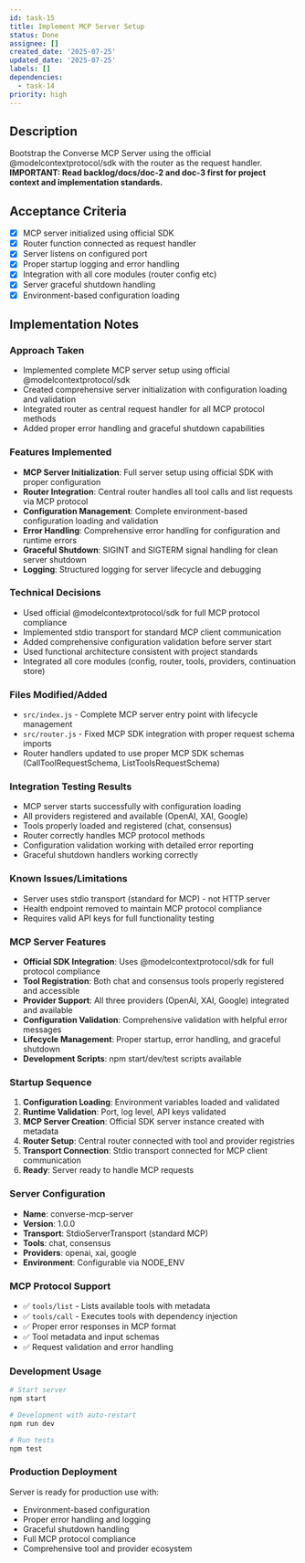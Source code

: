 ```yaml
---
id: task-15
title: Implement MCP Server Setup
status: Done
assignee: []
created_date: '2025-07-25'
updated_date: '2025-07-25'
labels: []
dependencies:
  - task-14
priority: high
---
```


## Description

Bootstrap the Converse MCP Server using the official @modelcontextprotocol/sdk with the router as the request handler. **IMPORTANT: Read backlog/docs/doc-2 and doc-3 first for project context and implementation standards.**
## Acceptance Criteria

- [x] MCP server initialized using official SDK
- [x] Router function connected as request handler
- [x] Server listens on configured port
- [x] Proper startup logging and error handling
- [x] Integration with all core modules (router config etc)
- [x] Server graceful shutdown handling
- [x] Environment-based configuration loading

## Implementation Notes

### Approach Taken
- Implemented complete MCP server setup using official @modelcontextprotocol/sdk
- Created comprehensive server initialization with configuration loading and validation
- Integrated router as central request handler for all MCP protocol methods
- Added proper error handling and graceful shutdown capabilities

### Features Implemented
- **MCP Server Initialization**: Full server setup using official SDK with proper configuration
- **Router Integration**: Central router handles all tool calls and list requests via MCP protocol
- **Configuration Management**: Complete environment-based configuration loading and validation
- **Error Handling**: Comprehensive error handling for configuration and runtime errors
- **Graceful Shutdown**: SIGINT and SIGTERM signal handling for clean server shutdown
- **Logging**: Structured logging for server lifecycle and debugging

### Technical Decisions
- Used official @modelcontextprotocol/sdk for full MCP protocol compliance
- Implemented stdio transport for standard MCP client communication
- Added comprehensive configuration validation before server start
- Used functional architecture consistent with project standards
- Integrated all core modules (config, router, tools, providers, continuation store)

### Files Modified/Added
- `src/index.js` - Complete MCP server entry point with lifecycle management
- `src/router.js` - Fixed MCP SDK integration with proper request schema imports
- Router handlers updated to use proper MCP SDK schemas (CallToolRequestSchema, ListToolsRequestSchema)

### Integration Testing Results
- MCP server starts successfully with configuration loading
- All providers registered and available (OpenAI, XAI, Google)
- Tools properly loaded and registered (chat, consensus)
- Router correctly handles MCP protocol methods
- Configuration validation working with detailed error reporting
- Graceful shutdown handlers working correctly

### Known Issues/Limitations
- Server uses stdio transport (standard for MCP) - not HTTP server
- Health endpoint removed to maintain MCP protocol compliance
- Requires valid API keys for full functionality testing

### MCP Server Features
- **Official SDK Integration**: Uses @modelcontextprotocol/sdk for full protocol compliance
- **Tool Registration**: Both chat and consensus tools properly registered and accessible
- **Provider Support**: All three providers (OpenAI, XAI, Google) integrated and available
- **Configuration Validation**: Comprehensive validation with helpful error messages
- **Lifecycle Management**: Proper startup, error handling, and graceful shutdown
- **Development Scripts**: npm start/dev/test scripts available

### Startup Sequence
1. **Configuration Loading**: Environment variables loaded and validated
2. **Runtime Validation**: Port, log level, API keys validated
3. **MCP Server Creation**: Official SDK server instance created with metadata
4. **Router Setup**: Central router connected with tool and provider registries
5. **Transport Connection**: Stdio transport connected for MCP client communication
6. **Ready**: Server ready to handle MCP requests

### Server Configuration
- **Name**: converse-mcp-server
- **Version**: 1.0.0
- **Transport**: StdioServerTransport (standard MCP)
- **Tools**: chat, consensus
- **Providers**: openai, xai, google
- **Environment**: Configurable via NODE_ENV

### MCP Protocol Support
- ✅ `tools/list` - Lists available tools with metadata
- ✅ `tools/call` - Executes tools with dependency injection
- ✅ Proper error responses in MCP format
- ✅ Tool metadata and input schemas
- ✅ Request validation and error handling

### Development Usage
```bash
# Start server
npm start

# Development with auto-restart
npm run dev

# Run tests
npm test
```

### Production Deployment
Server is ready for production use with:
- Environment-based configuration
- Proper error handling and logging
- Graceful shutdown handling
- Full MCP protocol compliance
- Comprehensive tool and provider ecosystem
